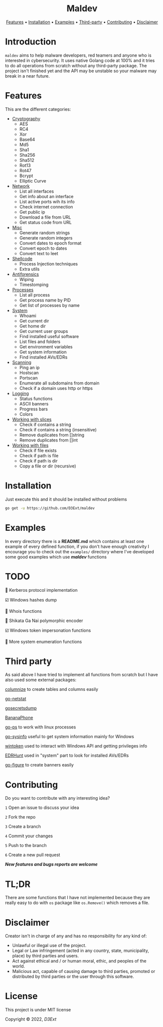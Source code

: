 <p align="center">
  <h1 align="center">Maldev</h1>
</p>

<p align="center">
  <a href="#features">Features</a> •
  <a href="#installation">Installation</a> •
  <a href="#examples">Examples</a> •
  <a href="#third-party">Third-party</a> •
  <a href="#contributing">Contributing</a> •
  <a href="#disclaimer">Disclaimer</a>
</p>

# Introduction

`maldev` aims to help malware developers, red teamers and anyone who is interested in cybersecurity. It uses native Golang code at 100% and it tries to do all operations from scratch without any third-party package. The project isn't finished yet and the API may be unstable so your malware may break in a near future.

# Features

This are the different categories:

- [Cryptography](https://github.com/D3Ext/maldev/tree/main/crypto)
  - AES
  - RC4
  - Xor
  - Base64
  - Md5
  - Sha1
  - Sha256
  - Sha512
  - Rot13
  - Rot47
  - Bcrypt
  - Elliptic Curve
- [Network](https://github.com/D3Ext/maldev/tree/main/network)
  - List all interfaces
  - Get info about an interface
  - List active ports wih its info
  - Check internet connection
  - Get public ip
  - Download a file from URL
  - Get status code from URL
- [Misc](https://github.com/D3Ext/maldev/tree/main/misc)
  - Generate random strings
  - Generate random integers
  - Convert dates to epoch format
  - Convert epoch to dates
  - Convert text to leet
- [Shellcode](https://github.com/D3Ext/maldev/tree/main/shellcode)
  - Process Injection techniques
  - Extra utils
- [Antiforensics](https://github.com/D3Ext/maldev/tree/main/antiforensics)
  - Wiping
  - Timestomping
- [Processes](https://github.com/D3Ext/maldev/tree/main/process)
  - List all process
  - Get process name by PID
  - Get list of processes by name
- [System](https://github.com/D3Ext/maldev/tree/main/system)
  - Whoami
  - Get current dir
  - Get home dir
  - Get current user groups
  - Find installed useful software
  - List files and folders
  - Get environment variables
  - Get system information
  - Find installed AVs/EDRs
- [Scanning](https://github.com/D3Ext/maldev/tree/main/scanning)
  - Ping an ip
  - Hostscan
  - Portscan
  - Enumerate all subdomains from domain
  - Check if a domain uses http or https
- [Logging](https://github.com/D3Ext/maldev/tree/main/logging)
  - Status functions
  - ASCII banners
  - Progress bars
  - Colors
- [Working with slices](https://github.com/D3Ext/maldev/tree/main/slices)
  - Check if contains a string
  - Check if contains a string (insensitive)
  - Remove duplicates from []string
  - Remove duplicates from []int
- [Working with files](https://github.com/D3Ext/maldev/tree/main/files)
  - Check if file exists
  - Check if path is file
  - Check if path is dir
  - Copy a file or dir (recursive)

# Installation

Just execute this and it should be installed without problems

```sh
go get -u https://github.com/D3Ext/maldev
```

# Examples

In every directory there is a **README.md** which contains at least one example of every defined function, if you don't have enough creativity I encourage you to check out the `examples/` directory where I've developed some good examples which use ***maldev*** functions

# TODO

:black_square_button: Kerberos protocol implementation

:ballot_box_with_check: Windows hashes dump

:black_square_button: Whois functions

:black_square_button: Shikata Ga Nai polymorphic encoder

:ballot_box_with_check: Windows token impersonation functions

:black_square_button: More system enumeration functions

# Third party

As said above I have tried to implement all functions from scratch but I have also used some external packages:

[columnize](https://github.com/ryanuber/columnize) to create tables and columns easily

[go-netstat](https://github.com/cakturk/go-netstat)

[gosecretsdump](https://github.com/C-Sto/gosecretsdump)

[BananaPhone](https://github.com/C-Sto/BananaPhone)

[go-ps](https://github.com/mitchellh/go-ps) to work with linux processes

[go-sysinfo](https://github.com/elastic/go-sysinfo) useful to get system information mainly for Windows

[wintoken](https://github.com/fourcorelabs/wintoken) used to interact with Windows API and getting privileges info

[EDRHunt](https://github.com/FourCoreLabs/EDRHunt) used in "system" part to look for installed AVs/EDRs

[go-figure](https://github.com/common-nighthawk/go-figure) to create banners easily

# Contributing

Do you want to contribute with any interesting idea?

`1` Open an issue to discuss your idea

`2` Fork the repo

`3` Create a branch

`4` Commit your changes

`5` Push to the branch

`6` Create a new pull request

***New features and bugs reports are welcome***

# TL;DR

There are some functions that I have not implemented because they are really easy to do with `os` package like `os.Remove()` which removes a file.

# Disclaimer

Creator isn't in charge of any and has no responsibility for any kind of:

- Unlawful or illegal use of the project.
- Legal or Law infringement (acted in any country, state, municipality, place) by third parties and users.
- Act against ethical and / or human moral, ethic, and peoples of the world.
- Malicious act, capable of causing damage to third parties, promoted or distributed by third parties or the user through this software.

# License

This project is under MIT license

Copyright © 2022, *D3Ext*
